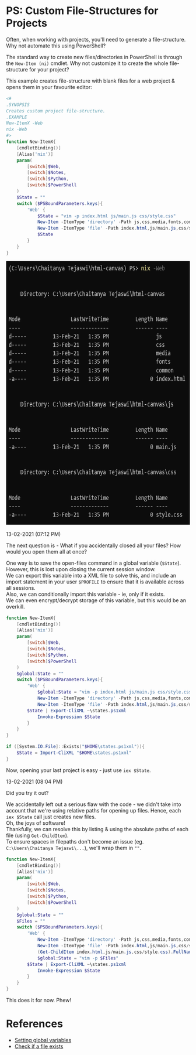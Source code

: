 # PS: Custom File-Structures for Projects

Often, when working with projects, you'll need to generate a file-structure. Why not automate this using PowerShell?

The standard way to create new files/directories in PowerShell is through the `New-Item (ni)` cmdlet. Why not customize it to create the whole file-structure for your project?

This example creates file-structure with blank files for a web project & opens them in your favourite editor:
```powershell
<#
.SYNOPSIS
Creates custom project file-structure.
.EXAMPLE
New-ItemX -Web
nix -Web
#>
function New-ItemX{
    [cmdletBinding()]
    [Alias('nix')]
    param(
        [switch]$Web,
        [switch]$Notes,
        [switch]$Python,
        [switch]$PowerShell
    )
    $State = ""
    switch ($PSBoundParameters.keys){
        'Web' {
            $State = "vim -p index.html js/main.js css/style.css"
            New-Item -ItemType 'directory' -Path js,css,media,fonts,common
            New-Item -ItemType 'file' -Path index.html,js/main.js,css/style.css
            $State
        }
    }
}
```

<center>
    <img src="media/13-02-2021-1.png" alt="OUTPUT" height="720">
</center>


13-02-2021 (07:12 PM)

The next question is - What if you accidentally closed all your files? How would you open them all at once?

One way is to save the open-files command in a global variable (`$State`). However, this is lost upon closing the current session window. <br>
We can export this variable into a XML file to solve this, and include an import statement in your user `$PROFILE` to ensure that it is available across all sessions. <br>
Also, we can conditionally import this variable - ie, only if it exists. <br>
We can even encrypt/decrypt storage of this variable, but this would be an overkill. <br>
```powershell
function New-ItemX{
    [cmdletBinding()]
    [Alias('nix')]
    param(
        [switch]$Web,
        [switch]$Notes,
        [switch]$Python,
        [switch]$PowerShell
    )
    $global:State = ""
    switch ($PSBoundParameters.keys){
        'Web' {
            $global:State = "vim -p index.html js/main.js css/style.css"
            New-Item -ItemType 'directory' -Path js,css,media,fonts,common
            New-Item -ItemType 'file' -Path index.html,js/main.js,css/style.css
	    $State | Export-CliXML ~\states.ps1xml
            Invoke-Expression $State
        }
    }
}
```
```powershell
if ([System.IO.File]::Exists("$HOME\states.ps1xml")){
    $State = Import-CliXML "$HOME\states.ps1xml"
}
```
Now, opening your last project is easy - just use `iex $State`. <br>


13-02-2021 (08:04 PM)

Did you try it out?

We accidentally left out a serious flaw with the code - we didn't take into account that we're using relative paths for opening up files. Hence, each `iex $State` call just creates new files. <br>
Oh, the joys of software! <br>
Thankfully, we can resolve this by listing & using the absolute paths of each file (using `Get-ChildItem`). <br>
To ensure spaces in filepaths don't become an issue (eg. `C:\Users\Chaitanya Tejaswi\...`), we'll wrap them in `""`. <br>
```powershell
function New-ItemX{
    [cmdletBinding()]
    [Alias('nix')]
    param(
        [switch]$Web,
        [switch]$Notes,
        [switch]$Python,
        [switch]$PowerShell
    )
    $global:State = ""
    $Files = "" 
    switch ($PSBoundParameters.keys){
        'Web' {
            New-Item -ItemType 'directory' -Path js,css,media,fonts,common
            New-Item -ItemType 'file' -Path index.html,js/main.js,css/style.css
            (Get-ChildItem index.html,js/main.js,css/style.css).FullName | forEach {$Files += '"'+$_+'" '}
            $global:State = "vim -p $Files"
	    $State | Export-CliXML ~\states.ps1xml
            Invoke-Expression $State
        }
    }
}
```
This does it for now. Phew! <br>

# References

- [Setting global variables](https://stackoverflow.com/a/12536622/7794299)
- [Check if a file exists](https://stackoverflow.com/a/31881297/7794299)
